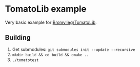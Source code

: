 # TomatoLib example

Very basic example for [Bromvlieg/TomatoLib](https://github.com/Bromvlieg/TomatoLib).

## Building

1. Get submodules: `git submodules init --update --recursive`
2. `mkdir build && cd build && cmake ..`
3. `./tomatotest`
